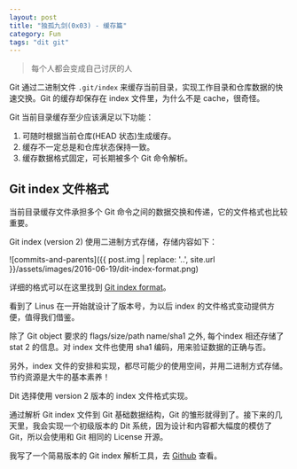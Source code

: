 ```yaml
---
layout: post
title: "独孤九剑(0x03) - 缓存篇"
category: Fun
tags: "dit git"
---
```


> 每个人都会变成自己讨厌的人

Git 通过二进制文件 `.git/index` 来缓存当前目录，实现工作目录和仓库数据的快速交换。Git 的缓存却保存在 index 文件里，为什么不是 cache，很奇怪。

<!-- more -->

Git 当前目录缓存至少应该满足以下功能：
1. 可随时根据当前仓库(HEAD 状态)生成缓存。
2. 缓存不一定总是和仓库状态保持一致。
3. 缓存数据格式固定，可长期被多个 Git 命令解析。


Git index 文件格式
-----------------

当前目录缓存文件承担多个 Git 命令之间的数据交换和传递，它的文件格式也比较重要。

Git index (version 2) 使用二进制方式存储，存储内容如下：

![commits-and-parents]({{ post.img | replace: '..', site.url }}/assets/images/2016-06-19/dit-index-format.png)

详细的格式可以在这里找到 [Git index format](https://github.com/git/git/blob/master/Documentation/technical/index-format.txt)。

看到了 Linus 在一开始就设计了版本号，为以后 index 的文件格式变动提供方便，值得我们借鉴。

除了 Git object 要求的 flags/size/path name/sha1 之外, 每个index 相还存储了 stat 2 的信息。对 index 文件也使用 sha1 编码，用来验证数据的正确与否。

另外，index 文件的安排和实现，都尽可能少的使用空间，并用二进制方式存储。节约资源是大牛的基本素养！

Dit 选择使用 version 2 版本的 index 文件格式实现。

通过解析 Git index 文件到 Git 基础数据结构，Git 的雏形就得到了。接下来的几天里，我会实现一个初级版本的 Dit 系统，因为设计和内容都大幅度的模仿了 Git，所以会使用和 Git 相同的 License 开源。

我写了一个简易版本的 Git index 解析工具，去 [Github](https://github.com/zddhub/dit/blob/master/main/parse-index.go) 查看。

